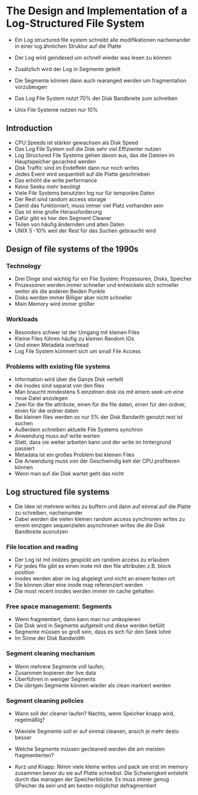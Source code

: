 The Design and Implementation of a Log-Structured File System
=============================================================

* Ein Log structured file system schreibt alle modifikationen nacheinander
in einer log ähnlichen Struktur auf die Platte
* Der Log wird geindexed um schnell wieder was lesen zu können
* Zusätzlich wird der Log in Segmente geteilt
* Die Segmente können dann auch rearanged werden um fragmentation vorzubeugen

* Das Log File System nutzt 70% der Disk Bandbreite zum schreiben
* Unix File Systeme nutzen nur 10%

## Introduction
* CPU Speeds ist stärker gewachsen als Disk Speed 
* Das Log File System soll die Disk sehr viel Effizienter nutzen
* Log Structured File Systems gehen davon aus, das die Dateien im Hauptspeicher
gecached werden
* Disk Traffic sind im Endeffekt dann nur noch writes 
* Jedes Event wird sequentiell auf die Platte geschrieben
* Das erhöht die write performance
* Keine Seeks mehr benötigt
* Viele File Systems benutzten log nur für temporäre Daten
* Der Rest sind random access storage 
* Damit das funktioniert, muss immer viel Platz vorhanden sein
* Das ist eine große Herausforderung
* Dafür gibt es hier den Segment Cleaner
* Teilen von häufig ändernden und alten Daten
* UNIX 5 -10% weil der Rest für das Suchen gebraucht wird

## Design of file systems of the 1990s

### Technology
* Drei Dinge sind wichtig für ein File System: Prozessoren, Disks, Speicher
* Prozessoren werden immer schneller und entwickeln sich schneller weiter als
die anderen Beiden Punkte
* Disks werden immer Billiger aber nicht schneller
* Main Memory wird immer größer

### Workloads
* Besonders schwer ist der Umgang mit kleinen Files 
* Kleine Files führen häufig zu kleinen Random IOs
* Und einen Metadata overhead
* Log File System kümmert sich um small File Access

### Problems with existing file systems
* Information wird über die Ganze Disk verteilt
* die inodes sind separat von den files
* Man braucht mindestens 5 einzelnen disk ios mit einem seek um eine neue Datei
anzulegen
* Zwei für die file attribute, einen für die file daten, einen für den ordner,
einen für die ordner daten
* Bei kleinen files werden so nur 5% der Disk Bandwith genutzt rest ist suchen
* Außerdem schreiben aktuelle File Systems synchron
* Anwendung muss auf write warten
* Statt, dass sie weiter arbeiten kann und der write im hintergrund passiert
* Metadata ist ein großes Problem bei kleinen Files
* Die Anwendung muss von der Geschwindig keit der CPU profitieren können
* Wenn man auf die Disk wartet geht das nicht

## Log structured file systems
* Die Idee ist mehrere writes zu buffern und dann auf einmal auf die Platte zu
schreiben, nacheinander
* Dabei werden die vielen kleinen random access synchronen writes zu einem
einzigen sequenzielen asynchronen writes die die Disk Bandbreite ausnutzen

### File location and reading
* Der Log ist mit inidzes gespickt um random access zu erlauben
* Für jedes file gibt es einen inote mit den file attributen z.B. block position
* inodes werden aber im log abgelegt und nicht an einem festen ort
* Sie können über eine inode map referenziert werden
* Die most recent inodes werden immer im cache gehalten

### Free space management: Segments
* Wenn fragmentiert, dann kann man nur umkopieren
* Die Disk wird in Segmente aufgeteilt und diese werden befüllt
* Segmente müssen so groß sein, dass es sich für den Seek lohnt
* Im Sinne der Disk Bandwidth

### Segment cleaning mechanism
* Wenn mehrere Segmente voll laufen,
* Zusammen kopieren der live data
* Überführen in weniger Segments
* Die übrigen Segmente können wieder als clean markiert werden

### Segment cleaning policies
* Wann soll der cleaner laufen? Nachts, wenn Speicher knapp wird, regelmäßig?
* Wieviele Segmente soll er auf einmal cleanen, ansich je mehr desto besser
* Welche Segmente müssen gecleaned werden die am meisten fragmentierten?






* Kurz und Knapp:
Nimm viele kleine writes und pack sie erst im memory zusammen bevor du sie auf
Platte schreibst. Die Schwierigkeit entsteht durch das managen der 
Speicherblöcke. Es muss immer genug SPeicher da sein und am besten möglichst
defragmentiert
